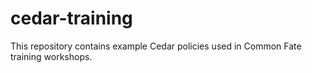 # cedar-training

This repository contains example Cedar policies used in Common Fate training workshops.
